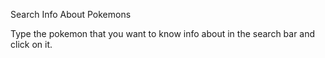 Search Info About Pokemons

Type the pokemon that you want to know info about in the search bar and click on it.
